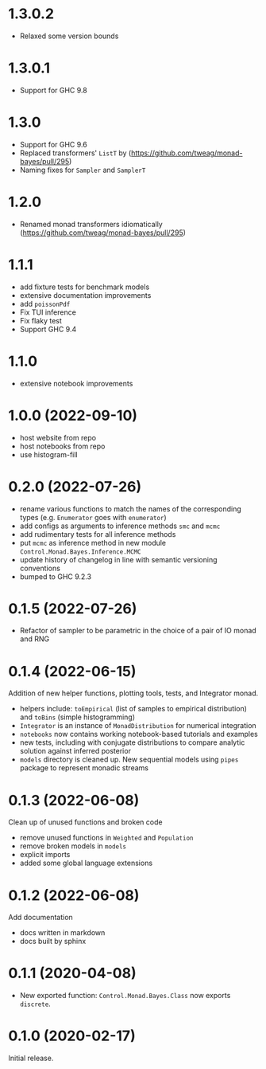 # 1.3.0.2

- Relaxed some version bounds

# 1.3.0.1

- Support for GHC 9.8

# 1.3.0

- Support for GHC 9.6
- Replaced transformers' `ListT` by
  (https://github.com/tweag/monad-bayes/pull/295)
- Naming fixes for `Sampler` and `SamplerT`

# 1.2.0

- Renamed monad transformers idiomatically
  (https://github.com/tweag/monad-bayes/pull/295)

# 1.1.1

- add fixture tests for benchmark models
- extensive documentation improvements
- add `poissonPdf`
- Fix TUI inference
- Fix flaky test
- Support GHC 9.4

# 1.1.0

- extensive notebook improvements

# 1.0.0 (2022-09-10)

- host website from repo
- host notebooks from repo
- use histogram-fill

# 0.2.0 (2022-07-26)

- rename various functions to match the names of the corresponding types (e.g. `Enumerator` goes with `enumerator`)
- add configs as arguments to inference methods `smc` and `mcmc`
- add rudimentary tests for all inference methods
- put `mcmc` as inference method in new module `Control.Monad.Bayes.Inference.MCMC`
- update history of changelog in line with semantic versioning conventions
- bumped to GHC 9.2.3

# 0.1.5 (2022-07-26)

- Refactor of sampler to be parametric in the choice of a pair of IO monad and RNG

# 0.1.4 (2022-06-15)

Addition of new helper functions, plotting tools, tests, and Integrator monad.

- helpers include: `toEmpirical` (list of samples to empirical distribution) and `toBins` (simple histogramming)
- `Integrator` is an instance of `MonadDistribution` for numerical integration
- `notebooks` now contains working notebook-based tutorials and examples
- new tests, including with conjugate distributions to compare analytic solution against inferred posterior
- `models` directory is cleaned up. New sequential models using `pipes` package to represent monadic streams

# 0.1.3 (2022-06-08)

Clean up of unused functions and broken code

- remove unused functions in `Weighted` and `Population`
- remove broken models in `models`
- explicit imports
- added some global language extensions

# 0.1.2 (2022-06-08)

Add documentation

- docs written in markdown
- docs built by sphinx

# 0.1.1 (2020-04-08)

- New exported function: `Control.Monad.Bayes.Class` now exports `discrete`.

# 0.1.0 (2020-02-17)

Initial release.
